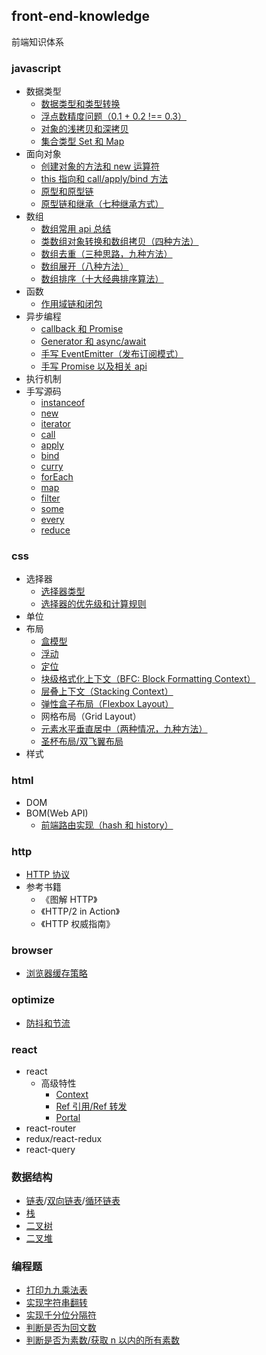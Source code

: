 ## front-end-knowledge

前端知识体系

### javascript

- 数据类型
  - [数据类型和类型转换](js/js-type.md)
  - [浮点数精度问题（0.1 + 0.2 !== 0.3）](js/js-type-number.md)
  - [对象的浅拷贝和深拷贝](js/js-type-clone.md)
  - [集合类型 Set 和 Map](js/js-type-collection.md)
- 面向对象
  - [创建对象的方法和 new 运算符](js/js-oop-object.md)
  - [this 指向和 call/apply/bind 方法](js/js-oop-this.md)
  - [原型和原型链](js/js-oop-proto.md)
  - [原型链和继承（七种继承方式）](js/js-oop-inherit.md)
- 数组
  - [数组常用 api 总结](js/js-array-api.md)
  - [类数组对象转换和数组拷贝（四种方法）](js/js-array-like.md)
  - [数组去重（三种思路，九种方法）](js/js-array-unique.md)
  - [数组展开（八种方法）](js/js-array-flat.md)
  - [数组排序（十大经典排序算法）](js/js-array-sort.md)
- 函数
  - [作用域链和闭包](js/js-func-closure.md)
- 异步编程
  - [callback 和 Promise](js/js-async-promise.md)
  - [Generator 和 async/await](js/js-async-await.md)
  - [手写 EventEmitter（发布订阅模式）](js/js-async-event.md)
  - [手写 Promise 以及相关 api](js/js-async-promise-aplus.md)
- 执行机制
- 手写源码
  - [instanceof](source/instanceof.js)
  - [new](source/new.js)
  - [iterator](source/iterator.js)
  - [call](source/call.js)
  - [apply](source/apply.js)
  - [bind](source/bind.js)
  - [curry](source/curry.js)
  - [forEach](source/forEach.js)
  - [map](source/map.js)
  - [filter](source/filter.js)
  - [some](source/some.js)
  - [every](source/every.js)
  - [reduce](source/reduce.js)

### css

- 选择器
  - [选择器类型](css/css-selector-type.md)
  - [选择器的优先级和计算规则](css/css-selector-priority.md)
- 单位
- 布局
  - [盒模型](css/css-layout-box.md)
  - [浮动](css/css-layout-float.md)
  - [定位](css/css-layout-position.md)
  - [块级格式化上下文（BFC: Block Formatting Context）](css/css-layout-bfc.md)
  - [层叠上下文（Stacking Context）](css/css-layout-stacking-context.md)
  - [弹性盒子布局（Flexbox Layout）](css/css-layout-flexbox.md)
  - 网格布局（Grid Layout）
  - [元素水平垂直居中（两种情况，九种方法）](css/css-layout-center.md)
  - [圣杯布局/双飞翼布局](css/css-layout-grail.md)
- 样式

### html

- DOM
- BOM(Web API)
  - [前端路由实现（hash 和 history）](html/html-bom-route.md)

### http

- [HTTP 协议](http/http-basic.md)
- 参考书籍
  - 《图解 HTTP》
  - 《HTTP/2 in Action》
  - 《HTTP 权威指南》

### browser

- [浏览器缓存策略](browser/browser-cache.md)

### optimize

- [防抖和节流](optimize/optimize-debounce-throttle.md)

### react

- react
  - 高级特性
    - [Context](react/react-context/react-context.html)
    - [Ref 引用/Ref 转发](react/react-ref/react-ref.html)
    - [Portal](react/react-portal/react-portal.html)
- react-router
- redux/react-redux
- react-query

### 数据结构

- [链表](data-structure/LinkedList.js)/[双向链表](data-structure/DoublyLinkedList.js)/[循环链表](data-structure/CircularLinkedList.js)
- [栈](data-structure/stack.md)
- [二叉树](data-structure/BinarySearchTree.js)
- [二叉堆](data-structure/Heap.js)

### 编程题

- [打印九九乘法表](exam/multiply.js)
- [实现字符串翻转](exam/string-reverse.js)
- [实现千分位分隔符](exam/thousand-seperator.js)
- [判断是否为回文数](exam/palindrome.js)
- [判断是否为素数/获取 n 以内的所有素数](exam/prime.js)
